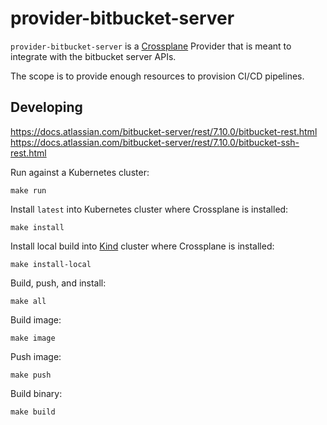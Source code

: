 # provider-bitbucket-server

`provider-bitbucket-server` is a [Crossplane](https://crossplane.io/)
Provider that is meant to integrate with the bitbucket server APIs.

The scope is to provide enough resources to provision CI/CD pipelines.

## Developing


https://docs.atlassian.com/bitbucket-server/rest/7.10.0/bitbucket-rest.html
https://docs.atlassian.com/bitbucket-server/rest/7.10.0/bitbucket-ssh-rest.html

Run against a Kubernetes cluster:

```console
make run
```

Install `latest` into Kubernetes cluster where Crossplane is installed:

```console
make install
```

Install local build into [Kind](https://kind.sigs.k8s.io/docs/user/quick-start/)
cluster where Crossplane is installed:

```console
make install-local
```

Build, push, and install:

```console
make all
```

Build image:

```console
make image
```

Push image:

```console
make push
```

Build binary:

```console
make build
```

